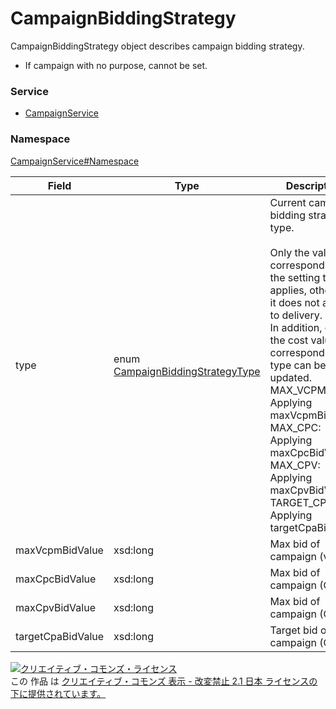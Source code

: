 

# CampaignBiddingStrategy

CampaignBiddingStrategy object describes campaign bidding strategy.<br>
* If campaign with no purpose, cannot be set.


### Service

+ [CampaignService](../../services/CampaignService.md)

### Namespace

[CampaignService#Namespace](../../services/CampaignService.md#namespace)

| Field | Type | Description | response | add | set | remove |
| ----- | ---- | ----------- | -------- | --------- | --------- | --------- |
| type | enum [CampaignBiddingStrategyType](./CampaignBiddingStrategyType.md) | Current campaign bidding strategy type.<br><br>                      Only the value corresponding to the setting type applies, otherwise it does not apply to delivery.<br>                      In addition, only the cost value corresponding to type can be updated.<br>                      MAX_VCPM: Applying maxVcpmBidValue<br>                      MAX_CPC: Applying maxCpcBidValue<br>                      MAX_CPV: Applying maxCpvBidValue<br>                      TARGET_CPA: Applying targetCpaBidValue<br>                       | yes | Requirement | Requirement | Ignore | |
| maxVcpmBidValue | xsd:long | Max bid of campaign (vCPM) | yes | Optional | Optional | Ignore | |
| maxCpcBidValue | xsd:long | Max bid of campaign (CPC) | yes | Optional | Optional | Ignore | |
| maxCpvBidValue | xsd:long | Max bid of campaign (CPV) | yes | Optional | Optional | Ignore | |
| targetCpaBidValue | xsd:long | Target bid of campaign (CPA) | yes | Optional | Optional | Ignore | |

<a rel="license" href="http://creativecommons.org/licenses/by-nd/2.1/jp/"><img alt="クリエイティブ・コモンズ・ライセンス" style="border-width:0" src="https://i.creativecommons.org/l/by-nd/2.1/jp/88x31.png" /></a><br />この 作品 は <a rel="license" href="http://creativecommons.org/licenses/by-nd/2.1/jp/">クリエイティブ・コモンズ 表示 - 改変禁止 2.1 日本 ライセンスの下に提供されています。</a>
